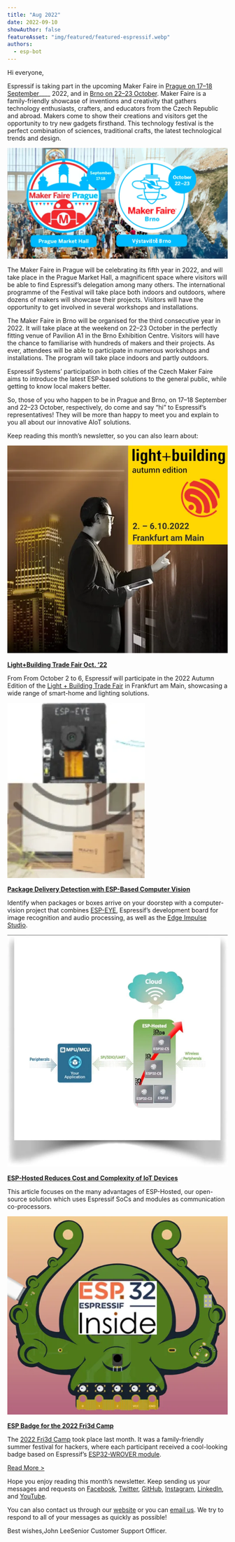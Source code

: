 ```yaml
---
title: "Aug 2022"
date: 2022-09-10
showAuthor: false
featureAsset: "img/featured/featured-espressif.webp"
authors:
  - esp-bot
---
```

Hi everyone,

Espressif is taking part in the upcoming Maker Faire in [Prague on 17–18 September](https://makerfaire.cz/prague-2/)____ 2022, and in [Brno on 22–23 October](https://makerfaire.cz/brno-3/). Maker Faire is a family-friendly showcase of inventions and creativity that gathers technology enthusiasts, crafters, and educators from the Czech Republic and abroad. Makers come to show their creations and visitors get the opportunity to try new gadgets firsthand. This technology festival is the perfect combination of sciences, traditional crafts, the latest technological trends and design.

![](img/aug-1.webp)

The Maker Faire in Prague will be celebrating its fifth year in 2022, and will take place in the Prague Market Hall, a magnificent space where visitors will be able to find Espressif’s delegation among many others. The international programme of the Festival will take place both indoors and outdoors, where dozens of makers will showcase their projects. Visitors will have the opportunity to get involved in several workshops and installations.

The Maker Faire in Brno will be organised for the third consecutive year in 2022. It will take place at the weekend on 22–23 October in the perfectly fitting venue of Pavilion A1 in the Brno Exhibition Centre. Visitors will have the chance to familiarise with hundreds of makers and their projects. As ever, attendees will be able to participate in numerous workshops and installations. The program will take place indoors and partly outdoors.

Espressif Systems’ participation in both cities of the Czech Maker Faire aims to introduce the latest ESP-based solutions to the general public, while getting to know local makers better.

So, those of you who happen to be in Prague and Brno, on 17–18 September and 22–23 October, respectively, do come and say “hi” to Espressif’s representatives! They will be more than happy to meet you and explain to you all about our innovative AIoT solutions.

Keep reading this month’s newsletter, so you can also learn about:

![](img/aug-2.webp)

[__Light+Building Trade Fair Oct. ‘22__ ](https://www.espressif.com/en/news/ESP_Light_Building)

From From October 2 to 6, Espressif will participate in the 2022 Autumn Edition of the [Light + Building Trade Fair](https://light-building.messefrankfurt.com/frankfurt/en.html) in Frankfurt am Main, showcasing a wide range of smart-home and lighting solutions.

![](img/aug-3.webp)

[__Package Delivery Detection with ESP-Based Computer Vision__ ](https://www.espressif.com/en/news/ESP_Package_Delivery_Detection)

Identify when packages or boxes arrive on your doorstep with a computer-vision project that combines [ESP-EYE](https://www.espressif.com/en/products/devkits/esp-eye/overview), Espressif’s development board for image recognition and audio processing, as well as the [Edge Impulse Studio](https://docs.edgeimpulse.com/experts/parcel-detection).

![](img/aug-4.webp)

[__ESP-Hosted Reduces Cost and Complexity of IoT Devices__ ](https://www.espressif.com/en/news/ESP-Hosted_solution)

This article focuses on the many advantages of ESP-Hosted, our open-source solution which uses Espressif SoCs and modules as communication co-processors.

![](img/aug-5.webp)

[__ESP Badge for the 2022 Fri3d Camp__ ](https://www.espressif.com/en/news/Fri3d_Camp_badge)

The [2022 Fri3d Camp](https://fri3d.be/en/) took place last month. It was a family-friendly summer festival for hackers, where each participant received a cool-looking badge based on Espressif’s [ESP32-WROVER module](https://www.espressif.com/en/products/modules/esp32).

[Read More >](https://www.espressif.com/en/company/newsroom/news)

Hope you enjoy reading this month’s newsletter. Keep sending us your messages and requests on [Facebook](https://www.facebook.com/espressif), [Twitter](https://twitter.com/EspressifSystem), [GitHub](https://github.com/espressif), [Instagram](https://www.instagram.com/espressif_systems_official/), [LinkedIn](https://www.linkedin.com/company/espressif-systems/), and [YouTube](https://www.youtube.com/c/EspressifSystems).

You can also contact us through our [website](https://www.espressif.com/en/contact-us/sales-questions) or you can [email us](mailto:newsletter@espressif.com). We try to respond to all of your messages as quickly as possible!

Best wishes,John LeeSenior Customer Support Officer.
